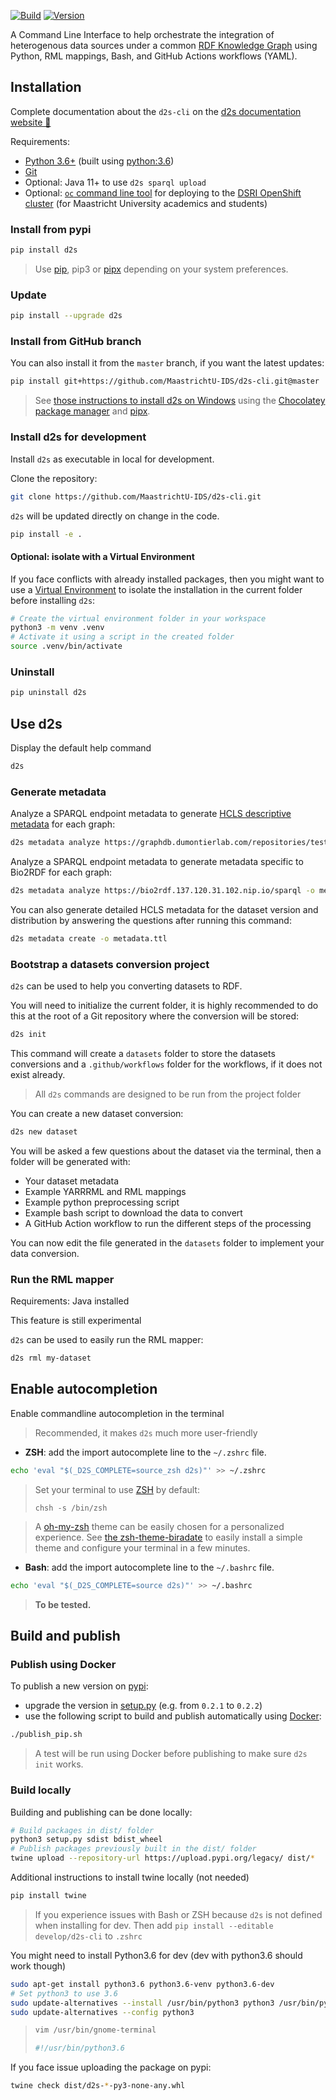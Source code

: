[![Build](https://github.com/MaastrichtU-IDS/d2s-cli/workflows/Test%20and%20publish%20package/badge.svg)](https://github.com/MaastrichtU-IDS/d2s-cli/actions?query=workflow%3A%22Test+and+publish+package%22) [![Version](https://img.shields.io/pypi/v/d2s)](https://pypi.org/project/d2s)

A Command Line Interface to help orchestrate the integration of heterogenous data sources under a common [RDF Knowledge Graph](https://www.w3.org/RDF/) using Python, RML mappings, Bash, and GitHub Actions workflows (YAML). 

## Installation 

Complete documentation about the `d2s-cli` on the [d2s documentation website 📖](https://d2s.semanticscience.org/docs/d2s-installation)

Requirements:

* [Python 3.6+](https://d2s.semanticscience.org/docs/d2s-installation#install-pip) (built using [python:3.6](https://github.com/MaastrichtU-IDS/d2s-cli/blob/master/publish.Dockerfile))
* [Git](https://git-scm.com/book/en/v2/Getting-Started-Installing-Git)
* Optional: Java 11+ to use `d2s sparql upload`
* Optional: [`oc` command line tool](https://maastrichtu-ids.github.io/dsri-documentation/docs/openshift-install) for deploying to the [DSRI OpenShift cluster](https://maastrichtu-ids.github.io/dsri-documentation/) (for Maastricht University academics and students)

### Install from pypi

```bash
pip install d2s
```

> Use [pip](https://pypi.org/project/pip/), pip3 or [pipx](https://pipxproject.github.io/pipx/) depending on your system preferences.

### Update

```bash
pip install --upgrade d2s 
```

### Install from GitHub branch

You can also install it from the `master` branch, if you want the latest updates:

```bash
pip install git+https://github.com/MaastrichtU-IDS/d2s-cli.git@master
```

> See [those instructions to install d2s on Windows](/docs/d2s-installation#install-pipx-on-windows) using the [Chocolatey package manager](https://chocolatey.org/) and [pipx](https://pipxproject.github.io/pipx/). 

### Install d2s for development

Install `d2s` as executable in local for development. 

Clone the repository:

```bash
git clone https://github.com/MaastrichtU-IDS/d2s-cli.git
```

`d2s` will be updated directly on change in the code.

```bash
pip install -e .
```

#### Optional: isolate with a Virtual Environment

If you face conflicts with already installed packages, then you might want to use a [Virtual Environment](https://docs.python.org/3/tutorial/venv.html) to isolate the installation in the current folder before installing `d2s`:

```bash
# Create the virtual environment folder in your workspace
python3 -m venv .venv
# Activate it using a script in the created folder
source .venv/bin/activate
```

### Uninstall

```bash
pip uninstall d2s
```

## Use d2s

Display the default help command

```bash
d2s
```

### Generate metadata

Analyze a SPARQL endpoint metadata to generate [HCLS descriptive metadata](https://www.w3.org/TR/hcls-dataset/) for each graph:

```bash
d2s metadata analyze https://graphdb.dumontierlab.com/repositories/test -o metadata.ttl
```

Analyze a SPARQL endpoint metadata to generate metadata specific to Bio2RDF for each graph:

```bash
d2s metadata analyze https://bio2rdf.137.120.31.102.nip.io/sparql -o metadata.ttl -m bio2rdf
```

You can also generate detailed HCLS metadata for the dataset version and distribution by answering the questions after running this command:

```bash
d2s metadata create -o metadata.ttl
```

### Bootstrap a datasets conversion project

`d2s` can be used to help you converting datasets to RDF.

You will need to initialize the current folder, it is highly recommended to do this at the root of a Git repository where the conversion will be stored:

```bash
d2s init
```

This command will create a `datasets` folder to store the datasets conversions and a `.github/workflows` folder for the workflows, if it does not exist already. 

> All `d2s` commands are designed to be run from the project folder

You can create a new dataset conversion:

```bash
d2s new dataset
```

You will be asked a few questions about the dataset via the terminal, then a folder will be generated with:

* Your dataset metadata
* Example YARRRML and RML mappings
* Example python preprocessing script
* Example bash script to download the data to convert
* A GitHub Action workflow to run the different steps of the processing

You can now edit the file generated in the `datasets` folder to implement your data conversion.

### Run the RML mapper

Requirements: Java installed

This feature is still experimental

`d2s` can be used to easily run the RML mapper:

```bash
d2s rml my-dataset
```

## Enable autocompletion

Enable commandline autocompletion in the terminal

> Recommended, it makes `d2s` much more user-friendly 

* **ZSH**: add the import autocomplete line to the `~/.zshrc` file.

```bash
echo 'eval "$(_D2S_COMPLETE=source_zsh d2s)"' >> ~/.zshrc
```

> Set your terminal to use [ZSH](https://github.com/ohmyzsh/ohmyzsh/wiki/Installing-ZSH) by default:
>
> ```shell
> chsh -s /bin/zsh
> ```

> A [oh-my-zsh](https://ohmyz.sh/) theme can be easily chosen for a personalized experience. See [the zsh-theme-biradate](https://github.com/vemonet/zsh-theme-biradate) to easily install a simple theme and configure your terminal in a few minutes.

* **Bash**: add the import autocomplete line to the `~/.bashrc` file.

```bash
echo 'eval "$(_D2S_COMPLETE=source d2s)"' >> ~/.bashrc
```

> **To be tested.**

## Build and publish

### Publish using Docker

To publish a new version on [pypi](https://pypi.org/project/d2s/):

* upgrade the version in [setup.py](https://github.com/MaastrichtU-IDS/d2s-cli/blob/master/setup.py#L6) (e.g. from `0.2.1` to `0.2.2`)
* use the following script to build and publish automatically using [Docker](https://docs.docker.com/install/):

```bash
./publish_pip.sh
```

> A test will be run using Docker before publishing to make sure `d2s init` works.

### Build locally

Building and publishing can be done locally:

```bash
# Build packages in dist/ folder
python3 setup.py sdist bdist_wheel
# Publish packages previously built in the dist/ folder
twine upload --repository-url https://upload.pypi.org/legacy/ dist/*
```

Additional instructions to install twine locally (not needed)

```bash
pip install twine
```

> If you experience issues with Bash or ZSH because `d2s` is not defined when installing for dev. Then add `pip install --editable develop/d2s-cli` to `.zshrc`

You might need to install Python3.6 for dev (dev with python3.6 should work though)

```bash
sudo apt-get install python3.6 python3.6-venv python3.6-dev
# Set python3 to use 3.6
sudo update-alternatives --install /usr/bin/python3 python3 /usr/bin/python3.6 1
sudo update-alternatives --config python3
```

> ```bash
>vim /usr/bin/gnome-terminal
> 
> #!/usr/bin/python3.6
> ```

If you face issue uploading the package on pypi:

```bash
twine check dist/d2s-*-py3-none-any.whl
```

